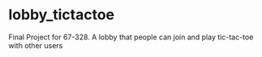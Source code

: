 # lobby_tictactoe
Final Project for 67-328. A lobby that people can join and play tic-tac-toe with other users
